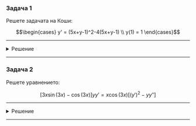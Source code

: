### Задача 1
Решете задачата на Коши:

```math
\begin{cases}
y' = (5x+y-1)^2-4(5x+y-1)
\\ 
y(1) = 1
\end{cases}
```

---

<details>
    <summary>Решение</summary>

Още няма решение :(
</details>

---

### Задача 2
Решете уравнението:

$$[3x\sin(3x)-\cos(3x)]yy' = x\cos(3x)[(y')^2-yy'']$$

---

<details>
    <summary>Решение</summary>

Още няма решение :(
</details>

---